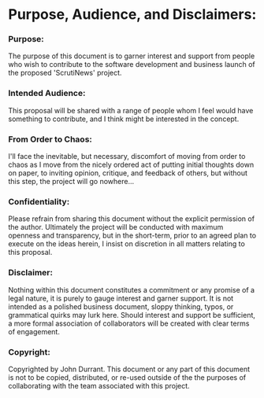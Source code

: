 # Purpose, Audience, and Disclaimers:

### Purpose: 
The purpose of this document is to garner interest and support from people who wish to contribute to the software development and business launch of the proposed 'ScrutiNews' project.

### Intended Audience: 
This proposal will be shared with a range of people whom I feel would have something to contribute, and I think might be interested in the concept.

### From Order to Chaos:
I'll face the inevitable, but necessary, discomfort of moving from order to chaos as I move from the nicely ordered act of putting initial thoughts down on paper, to inviting opinion, critique, and feedback of others, but without this step, the project will go nowhere...

### Confidentiality:
Please refrain from sharing this document without the explicit permission of the author. Ultimately the project will be conducted with maximum openness and transparency, but in the short-term, prior to an agreed plan to execute on the ideas herein, I insist on discretion in all matters relating to this proposal.

### Disclaimer:
Nothing within this document constitutes a commitment or any promise of a legal nature, it is purely to gauge interest and garner support. It is not intended as a polished business document, sloppy thinking, typos, or grammatical quirks may lurk here. Should interest and support be sufficient, a more formal association of collaborators will be created with clear terms of engagement.

### Copyright: 
Copyrighted by John Durrant. This document or any part of this document is not to be copied, distributed, or re-used outside of the the purposes of collaborating with the team associated with this project.
